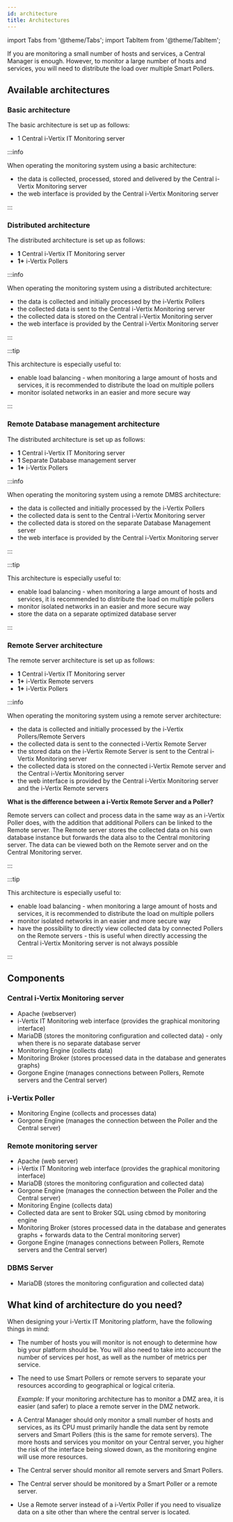 ```yaml
---
id: architecture
title: Architectures
---
```


import Tabs from '@theme/Tabs';
import TabItem from '@theme/TabItem';

If you are monitoring a small number of hosts and services, a Central Manager is enough. However, to monitor a large number of hosts and services, you will need to distribute the load over multiple Smart Pollers.

## Available architectures

<Tabs>
<TabItem value="simple" label="Basic" default>

### Basic architecture

The basic architecture is set up as follows:

* 1 Central i-Vertix IT Monitoring server

:::info

When operating the monitoring system using a basic architecture:

* the data is collected, processed, stored and delivered by the Central i-Vertix Monitoring server
* the web interface is provided by the Central i-Vertix Monitoring server

:::

</TabItem>
<TabItem value="distributed" label="Distributed">

### Distributed architecture

The distributed architecture is set up as follows:

* **1** Central i-Vertix IT Monitoring server
* **1+** i-Vertix Pollers

:::info

When operating the monitoring system using a distributed architecture:

* the data is collected and initially processed by the i-Vertix Pollers
* the collected data is sent to the Central i-Vertix Monitoring server
* the collected data is stored on the Central i-Vertix Monitoring server
* the web interface is provided by the Central i-Vertix Monitoring server

:::

:::tip

This architecture is especially useful to:

* enable load balancing - when monitoring a large amount of hosts and services, it is recommended to distribute the load on multiple pollers
* monitor isolated networks in an easier and more secure way

:::

</TabItem>
<TabItem value="remotedbms" label="Remote DBMS">

### Remote Database management architecture

The distributed architecture is set up as follows:

* **1** Central i-Vertix IT Monitoring server
* **1** Separate Database management server
* **1+** i-Vertix Pollers

:::info

When operating the monitoring system using a remote DMBS architecture:

* the data is collected and initially processed by the i-Vertix Pollers
* the collected data is sent to the Central i-Vertix Monitoring server
* the collected data is stored on the separate Database Management server
* the web interface is provided by the Central i-Vertix Monitoring server

:::

:::tip

This architecture is especially useful to:

* enable load balancing - when monitoring a large amount of hosts and services, it is recommended to distribute the load on multiple pollers
* monitor isolated networks in an easier and more secure way
* store the data on a separate optimized database server

:::

</TabItem>
<TabItem value="remoteservers" label="Remote Servers">

### Remote Server architecture

The remote server architecture is set up as follows:

* **1** Central i-Vertix IT Monitoring server
* **1+** i-Vertix Remote servers
* **1+** i-Vertix Pollers

:::info

When operating the monitoring system using a remote server architecture:

* the data is collected and initially processed by the i-Vertix Pollers/Remote Servers
* the collected data is sent to the connected i-Vertix Remote Server
* the stored data on the i-Vertix Remote Server is sent to the Central i-Vertix Monitoring server
* the collected data is stored on the connected i-Vertix Remote server and the Central i-Vertix Monitoring server
* the web interface is provided by the Central i-Vertix Monitoring server and the i-Vertix Remote servers

**What is the difference between a i-Vertix Remote Server and a Poller?**

Remote servers can collect and process data in the same way as an i-Vertix Poller does, with the addition that additional Pollers can be linked to the Remote server. The Remote server stores the collected data on his own database instance but forwards the data also to the Central monitoring server. The data can be viewed both on the Remote server and on the Central Monitoring server.

:::

:::tip

This architecture is especially useful to:

* enable load balancing - when monitoring a large amount of hosts and services, it is recommended to distribute the load on multiple pollers
* monitor isolated networks in an easier and more secure way
* have the possibility to directly view collected data by connected Pollers on the Remote servers - this is useful when directly accessing the Central i-Vertix Monitoring server is not always possible

:::

</TabItem>

## Components

### Central i-Vertix Monitoring server

* Apache (webserver)
* i-Vertix IT Monitoring web interface (provides the graphical monitoring interface)
* MariaDB (stores the monitoring configuration and collected data) - only when there is no separate database server
* Monitoring Engine (collects data)
* Monitoring Broker (stores processed data in the database and generates graphs)
* Gorgone Engine (manages connections between Pollers, Remote servers and the Central server)

### i-Vertix Poller

* Monitoring Engine (collects and processes data)
* Gorgone Engine (manages the connection between the Poller and the Central server)

### Remote monitoring server

* Apache (web server)
* i-Vertix IT Monitoring web interface (provides the graphical monitoring interface)
* MariaDB (stores the monitoring configuration and collected data)
* Gorgone Engine (manages the connection between the Poller and the Central server)
* Monitoring Engine (collects data)
* Collected data are sent to Broker SQL using cbmod by monitoring engine
* Monitoring Broker (stores processed data in the database and generates graphs + forwards data to the Central monitoring server)
* Gorgone Engine (manages connections between Pollers, Remote servers and the Central server)

### DBMS Server

* MariaDB (stores the monitoring configuration and collected data)

## What kind of architecture do you need?

When designing your i-Vertix IT Monitoring platform, have the following things in mind:

* The number of hosts you will monitor is not enough to determine how big your platform should be. You will also need to take into account the number of services per host, as well as the number of metrics per service.
* The need to use Smart Pollers or remote servers to separate your resources according to geographical or logical criteria.
  
  *Example:* If your monitoring architecture has to monitor a DMZ area, it is easier (and safer) to place a remote server in the DMZ network.

* A Central Manager should only monitor a small number of hosts and services, as its CPU must primarily handle the data sent by remote servers and Smart Pollers (this is the same for remote servers). The more hosts and services you monitor on your Central server, you higher the risk of the interface being slowed down, as the monitoring engine will use more resources.
* The Central server should monitor all remote servers and Smart Pollers.
* The Central server should be monitored by a Smart Poller or a remote server.
* Use a Remote server instead of a i-Vertix Poller if you need to visualize data on a site other than where the central server is located.
